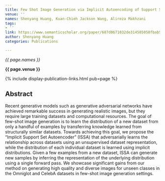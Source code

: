 ```yaml
---
title: Few Shot Image Generation via Implicit Autoencoding of Support Sets
venue: ''
names: Shenyang Huang, Kuan-Chieh Jackson Wang, Alireza Makhzani
tags:
- ''
link: https://www.semanticscholar.org/paper/687d0671032de314585058fbab59967f03844f1d
author: Shenyang Huang
categories: Publications

---
```


*{{ page.names }}*

**{{ page.venue }}**

{% include display-publication-links.html pub=page %}

## Abstract

Recent generative models such as generative adversarial networks have achieved remarkable success in generating realistic images, but they require large training datasets and computational resources. The goal of few-shot image generation is to learn the distribution of a new dataset from only a handful of examples by transferring knowledge learned from structurally similar datasets. Towards achieving this goal, we propose the “Implicit Support Set Autoencoder” (ISSA) that adversarially learns the relationship across datasets using an unsupervised dataset representation, while the distribution of each individual dataset is learned using implicit distributions. Given a few examples from a new dataset, ISSA can generate new samples by inferring the representation of the underlying distribution using a single forward pass. We showcase significant gains from our method on generating high quality and diverse images for unseen classes in the Omniglot and CelebA datasets in few-shot image generation settings.